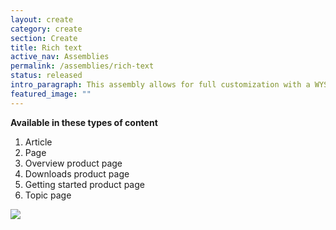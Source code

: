 ```yaml
---
layout: create
category: create
section: Create
title: Rich text
active_nav: Assemblies
permalink: /assemblies/rich-text
status: released
intro_paragraph: This assembly allows for full customization with a WYSIWYG.
featured_image: ""
---
```

**Available in these types of content**

1. Article
2. Page
3. Overview product page
4. Downloads product page
5. Getting started product page
6. Topic page

![](/design-manual/assets/uploads/rich-text-example.png)

